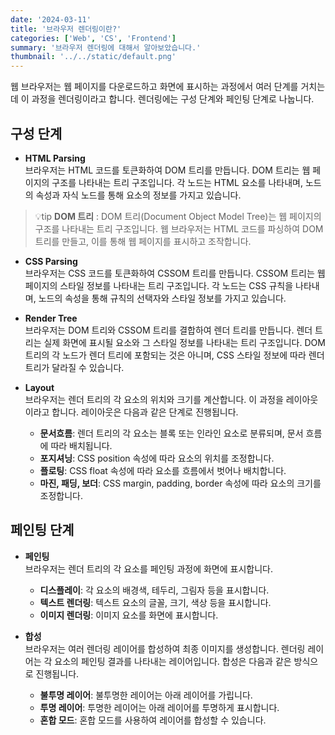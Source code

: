 ```yaml
---
date: '2024-03-11'
title: '브라우저 렌더링이란?'
categories: ['Web', 'CS', 'Frontend']
summary: '브라우저 렌더링에 대해서 알아보았습니다.'
thumbnail: '../../static/default.png'
---
```


웹 브라우저는 웹 페이지를 다운로드하고 화면에 표시하는 과정에서 여러 단계를 거치는데 이 과정을 렌더링이라고 합니다. 렌더링에는 구성 단계와 페인팅 단계로 나눕니다.

## 구성 단계

- **HTML Parsing**<br>
  브라우저는 HTML 코드를 토큰화하여 DOM 트리를 만듭니다. DOM 트리는 웹 페이지의 구조를 나타내는 트리 구조입니다. 각 노드는 HTML 요소를 나타내며, 노드의 속성과 자식 노드를 통해 요소의 정보를 가지고 있습니다.

> 💡tip **DOM 트리** : DOM 트리(Document Object Model Tree)는 웹 페이지의 구조를 나타내는 트리 구조입니다. 웹 브라우저는 HTML 코드를 파싱하여 DOM 트리를 만들고, 이를 통해 웹 페이지를 표시하고 조작합니다.

- **CSS Parsing**<br>
  브라우저는 CSS 코드를 토큰화하여 CSSOM 트리를 만듭니다. CSSOM 트리는 웹 페이지의 스타일 정보를 나타내는 트리 구조입니다. 각 노드는 CSS 규칙을 나타내며, 노드의 속성을 통해 규칙의 선택자와 스타일 정보를 가지고 있습니다.

- **Render Tree**<br>
  브라우저는 DOM 트리와 CSSOM 트리를 결합하여 렌더 트리를 만듭니다. 렌더 트리는 실제 화면에 표시될 요소와 그 스타일 정보를 나타내는 트리 구조입니다. DOM 트리의 각 노드가 렌더 트리에 포함되는 것은 아니며, CSS 스타일 정보에 따라 렌더 트리가 달라질 수 있습니다.

- **Layout**<br>
  브라우저는 렌더 트리의 각 요소의 위치와 크기를 계산합니다. 이 과정을 레이아웃이라고 합니다. 레이아웃은 다음과 같은 단계로 진행됩니다.

<ul>

- **문서흐름**: 렌더 트리의 각 요소는 블록 또는 인라인 요소로 분류되며, 문서 흐름에 따라 배치됩니다.
- **포지셔닝**: CSS position 속성에 따라 요소의 위치를 조정합니다.
- **플로팅**: CSS float 속성에 따라 요소를 흐름에서 벗어나 배치합니다.
- **마진, 패딩, 보더**: CSS margin, padding, border 속성에 따라 요소의 크기를 조정합니다.

</ul>

## 페인팅 단계

- **페인팅**<br>
  브라우저는 렌더 트리의 각 요소를 페인팅 과정에 화면에 표시합니다.

<ul>

- **디스플레이**: 각 요소의 배경색, 테두리, 그림자 등을 표시합니다.
- **텍스트 렌더링**: 텍스트 요소의 글꼴, 크기, 색상 등을 표시합니다.
- **이미지 렌더링**: 이미지 요소를 화면에 표시합니다.

</ul>

- **합성**<br>
  브라우저는 여러 렌더링 레이어를 합성하여 최종 이미지를 생성합니다. 렌더링 레이어는 각 요소의 페인팅 결과를 나타내는 레이어입니다. 합성은 다음과 같은 방식으로 진행됩니다.

<ul>

- **불투명 레이어**: 불투명한 레이어는 아래 레이어를 가립니다.
- **투명 레이어**: 투명한 레이어는 아래 레이어를 투명하게 표시합니다.
- **혼합 모드**: 혼합 모드를 사용하여 레이어를 합성할 수 있습니다.

</ul>
